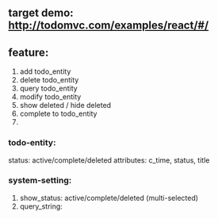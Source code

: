 ## target demo: http://todomvc.com/examples/react/#/

## feature:
1. add todo_entity
2. delete todo_entity
3. query todo_entity
4. modify todo_entity
5. show deleted / hide deleted
6. complete to todo_entity
7. 



### todo-entity: 
status: active/complete/deleted
attributes: c_time, status, title

### system-setting:
1. show_status: active/complete/deleted (multi-selected)
2. query_string: